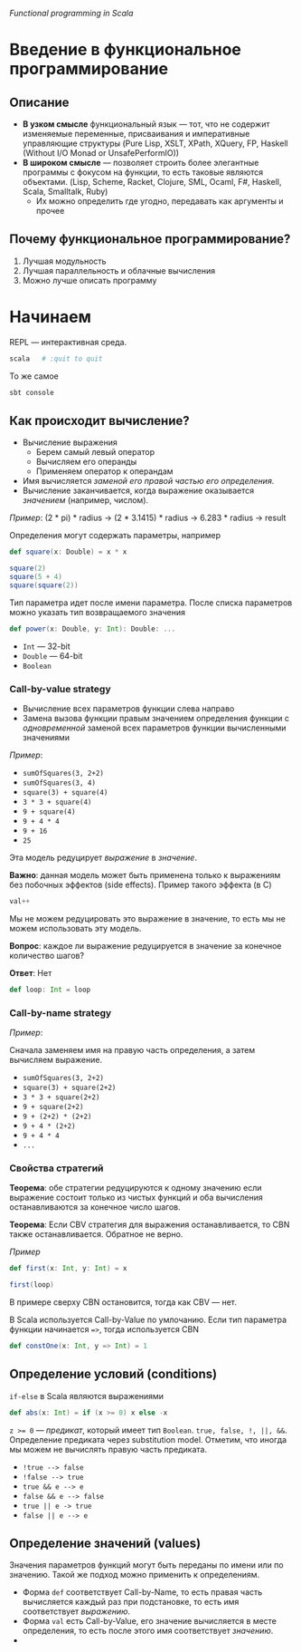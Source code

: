 _Functional programming in Scala_

# Введение в функциональное программирование

## Описание
* **В узком смысле** функциональный язык — тот, что не содержит изменяемые переменные, присваивания и императивные управляющие структуры (Pure Lisp, XSLT, XPath, XQuery, FP, Haskell (Without I/O Monad or UnsafePerformIO))
* **В широком смысле** — позволяет строить более элегантные программы с фокусом на функции, то есть таковые являются объектами. (Lisp, Scheme, Racket, Clojure, SML, Ocaml, F#, Haskell, Scala, Smalltalk, Ruby)
	* Их можно определить где угодно, передавать как аргументы и прочее

## Почему функциональное программирование?
1. Лучшая модульность
2. Лучшая параллельность и облачные вычисления
3. Можно лучше описать программу

# Начинаем
REPL — интерактивная среда.

```bash
scala   # :quit to quit
```
То же самое

```bash
sbt console
```
## Как происходит вычисление?

* Вычисление выражения
	* Берем самый левый оператор
	* Вычисляем его операнды
	* Применяем оператор к операндам
* Имя вычисляется _заменой его правой частью его определения_.
* Вычисление заканчивается, когда выражение оказывается _значением_ (например, числом).

 _Пример_:
 (2 * pi) * radius -> (2 * 3.1415) * radius -> 6.283 * radius -> result

 Определения могут содержать параметры, например

```scala
def square(x: Double) = x * x

square(2)
square(5 + 4)
square(square(2))
```

Тип параметра идет после имени параметра. После списка параметров можно указать тип возвращаемого значения

```scala
def power(x: Double, y: Int): Double: ...
```
* `Int` — 32-bit
* `Double` — 64-bit
* `Boolean`

### Call-by-value strategy

* Вычисление всех параметров функции слева направо
* Замена вызова функции правым значением определения функции с _одновременной_ заменой всех параметров функции вычисленными значениями

_Пример_: 

* `sumOfSquares(3, 2+2)`
* `sumOfSquares(3, 4)`
* `square(3) + square(4)`
* `3 * 3 + square(4)`
* `9 + square(4)`
* `9 + 4 * 4`
* `9 + 16`
* `25`

Эта модель редуцирует _выражение_ в _значение_.

**Важно**: данная модель может быть применена только к выражениям без побочных эффектов (side effects). Пример такого эффекта (в C)

```C
val++
```

Мы не можем редуцировать это выражение в значение, то есть мы не можем использовать эту модель. 

**Вопрос**: каждое ли выражение редуцируется в значение за конечное количество шагов?

**Ответ**: Нет

```scala
def loop: Int = loop
```

### Call-by-name strategy

_Пример_: 

Сначала заменяем имя на правую часть определения, а затем вычисляем выражение.

* `sumOfSquares(3, 2+2)`
* `square(3) + square(2+2)`
* `3 * 3 + square(2+2)`
* `9 + square(2+2)`
* `9 + (2+2) * (2+2)`
* `9 + 4 * (2+2)`
* `9 + 4 * 4`
* `...`

### Свойства стратегий

**Теорема**: обе стратегии редуцируются к одному значению если выражение состоит только из чистых функций и оба вычисления останавливаются за конечное число шагов.

**Теорема**: Если CBV стратегия для выражения останавливается, то CBN также останавливается. Обратное не верно.

_Пример_

```scala
def first(x: Int, y: Int) = x

first(loop)
```
В примере сверху CBN остановится, тогда как CBV — нет.

В Scala используется Call-by-Value по умлочанию. Если тип параметра функции начинается `=>`, тогда используется CBN

```scala
def constOne(x: Int, y => Int) = 1
```

## Определение условий (conditions)

`if-else` в Scala являются выражениями

```scala
def abs(x: Int) = if (x >= 0) x else -x
```

`z >= 0` — _предикат_, который имеет тип `Boolean`. `true, false, !, ||, &&`. Определение предиката через substitution model. Отметим, что иногда мы можем не вычислять правую часть предиката.

* `!true --> false`
* `!false --> true`
* `true && e --> e`
* `false && e --> false`
* `true || e -> true`
* `false || e --> e` 

## Определение значений (values)

Значения параметров функций могут быть переданы по имени или по значению. Такой же подход можно применить к определениям. 

* Форма `def` соответствует Call-by-Name, то есть правая часть вычисляется каждый раз при подстановке, то есть имя соответствует _выражению_.
* Форма `val` есть Call-by-Value, его значение вычисляется в месте определения, то есть после этого имя соответствует _значению_.
* 
